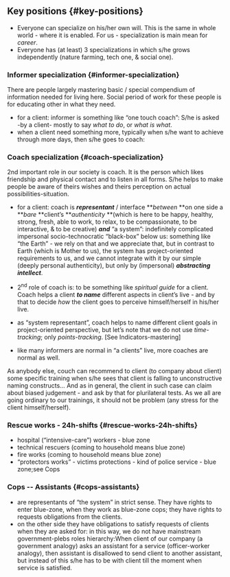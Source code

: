## Key positions {#key-positions}

*   Everyone can specialize on his/her own will. This is the same in whole world - where it is enabled. For us - specialization is main mean for _career_.
*   Everyone has (at least) 3 specializations in which s/he grows independently (nature farming, tech one, & social one).

### Informer specialization {#informer-specialization}

There are people largely mastering basic / special compendium of information needed for living here. Social period of work for these people is for educating other in what they need.

*   for a client: informer is something like “one touch coach”: S/he is asked -by a client- mostly to say _what to do_, or _what is what_.
*   when a client need something more, typically when s/he want to achieve through more days, then s/he goes to coach:

### Coach specialization {#coach-specialization}

2nd important role in our society is coach. It is the person which likes friendship and physical contact and to listen in all forms. S/he helps to make people be aware of theirs wishes and theirs perception on actual possibilities-situation.

*   for a client: coach is **_representant_** / interface **_between_ **on one side a **_bare_ **client’s **_authenticity_ **(which is here to be happy, healthy, strong, fresh, able to work, to relax, to be compassionate, to be interactive, & to be creative) **_and_** “a system”: indefinitely complicated impersonal socio-technocratic “black-box” below us: something like “the Earth” - we rely on that and we appreciate that, but in contrast to Earth (which is Mother to us), the system has project-oriented requirements to us, and we cannot integrate with it by our simple (deeply personal authenticity), but only by (impersonal) **_abstracting intellect_**.
*   2<sup>nd</sup> role of coach is: to be something like _spiritual guide_ for a client. Coach helps a client **_to name_** different aspects in client’s live - and by that to decide _how_ the client goes to perceive himself/herself in his/her live.

*   as “system representant”, coach helps to name different client goals in project-oriented perspective, but let’s note that we do not use _time-tracking_; only _points-tracking_. [See Indicators-mastering]
*   like many informers are normal in “a clients” live, more coaches are normal as well.

As anybody else, couch can recommend to client (to company about client) some specific training when s/he sees that client is falling to unconstructive naming constructs… And as in general, the client in such case can claim about biased judgement - and ask by that for plurilateral tests. As we all are going ordinary to our trainings, it should not be problem (any stress for the client himself/herself).

### Rescue works - 24h-shifts {#rescue-works-24h-shifts}

*   hospital (“intensive-care”) workers - blue zone
*   technical rescuers (coming to household means blue zone)
*   fire works (coming to household means blue zone)
*   “protectors works” - victims protections - kind of police service - blue zone;see Cops

### Cops -- Assistants {#cops-assistants}

*   are representants of “the system” in strict sense. They have rights to enter blue-zone, when they work as blue-zone cops; they have rights to requests obligations from the clients.
*   on the other side they have obligations to satisfy requests of clients when they are asked for: in this way, we do not have mainstream government-plebs roles hierarchy:When client of our company (a government analogy) asks an assistant for a service (officer-worker analogy), then assistant is disallowed to send client to another assistant, but instead of this s/he has to be with client till the moment when service is satisfied.

###